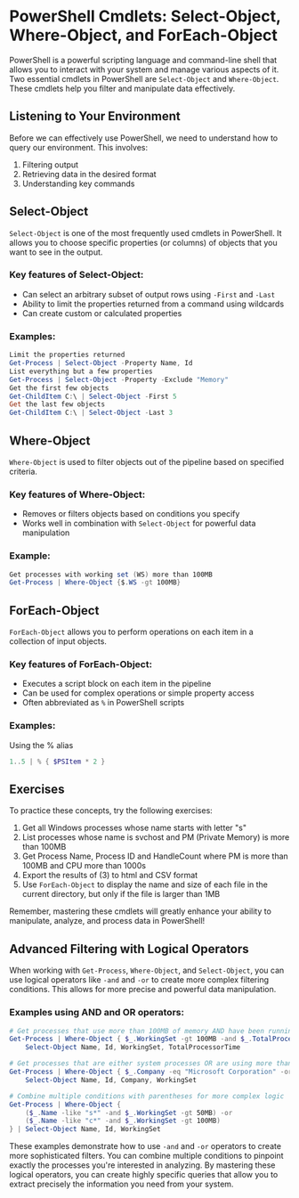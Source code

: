 # PowerShell Cmdlets: Select-Object, Where-Object, and ForEach-Object

PowerShell is a powerful scripting language and command-line shell that allows you to interact with your system and manage various aspects of it. Two essential cmdlets in PowerShell are `Select-Object` and `Where-Object`. These cmdlets help you filter and manipulate data effectively.

## Listening to Your Environment

Before we can effectively use PowerShell, we need to understand how to query our environment. This involves:

1. Filtering output
2. Retrieving data in the desired format
3. Understanding key commands

## Select-Object

`Select-Object` is one of the most frequently used cmdlets in PowerShell. It allows you to choose specific properties (or columns) of objects that you want to see in the output.

### Key features of Select-Object:

- Can select an arbitrary subset of output rows using `-First` and `-Last`
- Ability to limit the properties returned from a command using wildcards
- Can create custom or calculated properties

### Examples:
````powershell
Limit the properties returned
Get-Process | Select-Object -Property Name, Id
List everything but a few properties
Get-Process | Select-Object -Property -Exclude "Memory"
Get the first few objects
Get-ChildItem C:\ | Select-Object -First 5
Get the last few objects
Get-ChildItem C:\ | Select-Object -Last 3
````

## Where-Object

`Where-Object` is used to filter objects out of the pipeline based on specified criteria.

### Key features of Where-Object:

- Removes or filters objects based on conditions you specify
- Works well in combination with `Select-Object` for powerful data manipulation

### Example:
````powershell
Get processes with working set (WS) more than 100MB
Get-Process | Where-Object {$.WS -gt 100MB}
````

## ForEach-Object

`ForEach-Object` allows you to perform operations on each item in a collection of input objects.

### Key features of ForEach-Object:

- Executes a script block on each item in the pipeline
- Can be used for complex operations or simple property access
- Often abbreviated as `%` in PowerShell scripts

### Examples:
Using the % alias
````powershell
1..5 | % { $PSItem * 2 }
````


## Exercises

To practice these concepts, try the following exercises:

1. Get all Windows processes whose name starts with letter "s"
2. List processes whose name is svchost and PM (Private Memory) is more than 100MB
3. Get Process Name, Process ID and HandleCount where PM is more than 100MB and CPU more than 1000s
4. Export the results of (3) to html and CSV format
5. Use `ForEach-Object` to display the name and size of each file in the current directory, but only if the file is larger than 1MB

Remember, mastering these cmdlets will greatly enhance your ability to manipulate, analyze, and process data in PowerShell!

## Advanced Filtering with Logical Operators

When working with `Get-Process`, `Where-Object`, and `Select-Object`, you can use logical operators like `-and` and `-or` to create more complex filtering conditions. This allows for more precise and powerful data manipulation.

### Examples using AND and OR operators:

```powershell
# Get processes that use more than 100MB of memory AND have been running for more than 1 hour
Get-Process | Where-Object { $_.WorkingSet -gt 100MB -and $_.TotalProcessorTime.TotalHours -gt 1 } |
    Select-Object Name, Id, WorkingSet, TotalProcessorTime

# Get processes that are either system processes OR are using more than 500MB of memory
Get-Process | Where-Object { $_.Company -eq "Microsoft Corporation" -or $_.WorkingSet -gt 500MB } |
    Select-Object Name, Id, Company, WorkingSet

# Combine multiple conditions with parentheses for more complex logic
Get-Process | Where-Object { 
    ($_.Name -like "s*" -and $_.WorkingSet -gt 50MB) -or 
    ($_.Name -like "c*" -and $_.WorkingSet -gt 100MB) 
} | Select-Object Name, Id, WorkingSet
```

These examples demonstrate how to use `-and` and `-or` operators to create more sophisticated filters. You can combine multiple conditions to pinpoint exactly the processes you're interested in analyzing. By mastering these logical operators, you can create highly specific queries that allow you to extract precisely the information you need from your system.
